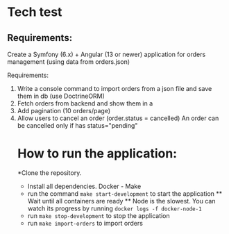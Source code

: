 # Tech test

## Requirements:
Create a Symfony (6.x) + Angular (13 or newer) application for orders management (using data from orders.json)

Requirements:

1. Write a console command to import orders from a json file and save them in db (use DoctrineORM)
2. Fetch orders from backend and show them in a <table>
3. Add pagination (10 orders/page)
4. Allow users to cancel an order (order.status = cancelled)
   An order can be cancelled only if has status="pending"

# How to run the application:

*Clone the repository.

* Install all dependencies. Docker - Make
* run the command ``make start-development`` to start the application
** Wait until all containers are ready
** Node is the slowest. You can watch its progress by running ``docker logs -f docker-node-1``
* run `make stop-development` to stop the application
* run `make import-orders` to import orders
